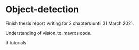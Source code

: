 # Object-detection

Finish thesis report writing for 2 chapters until 31 March 2021.

Understanding of vision_to_mavros code.

tf tutorials
